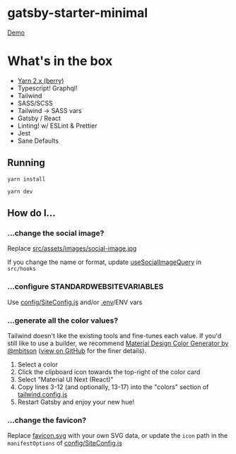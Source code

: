 # gatsby-starter-minimal

[Demo](https://gatsby-starter-minimal.netlify.app/)

# What's in the box

- [Yarn 2.x (berry)](https://github.com/yarnpkg/berry)
- Typescript! Graphql!
- Tailwind
- SASS/SCSS
- Tailwind -> SASS vars
- Gatsby / React
- Linting! w/ ESLint & Prettier
- Jest
- Sane Defaults

## Running

`yarn install`

`yarn dev`

## How do I...

### ...change the social image?

Replace [src/assets/images/social-image.jpg](src/assets/images/social-image.jpg)

If you change the name or format, update [useSocialImageQuery](src/hooks/useSocialImageQuery.ts) in `src/hooks`

### ...configure STANDARDWEBSITEVARIABLES

Use [config/SiteConfig.js](config/SiteConfig.js) and/or [.env](.env)/ENV vars

### ...generate all the color values?

Tailwind doesn't like the existing tools and fine-tunes each value. If you'd still like to use a builder, we recommend [Material Design Color Generator by @mbitson](http://mcg.mbitson.com/) ([view on GitHub](https://github.com/mbitson/mcg) for the finer details).

1. Select a color
2. Click the clipboard icon towards the top-right of the color card
3. Select "Material UI Next (React)"
4. Copy lines 3-12 (and optionally, 13-17) into the "colors" section of [tailwind.config.js](tailwind.config.js)
5. Restart Gatsby and enjoy your new hue!

### ...change the favicon?

Replace [favicon.svg](src/assets/images/favicon.svg) with your own SVG data, or update the `icon` path in the `manifestOptions` of [config/SiteConfig.js](config/SiteConfig.js)
